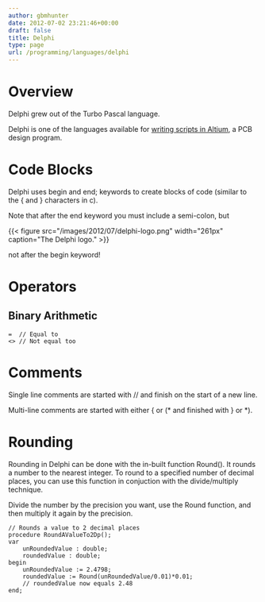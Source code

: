 ```yaml
---
author: gbmhunter
date: 2012-07-02 23:21:46+00:00
draft: false
title: Delphi
type: page
url: /programming/languages/delphi
---
```


# Overview

Delphi grew out of the Turbo Pascal language.

Delphi is one of the languages available for [writing scripts in Altium](/electronics/other/altium/altium-scripting-and-using-the-api), a PCB design program.

# Code Blocks

Delphi uses begin and end; keywords to create blocks of code (similar to the { and } characters in c).

Note that after the end keyword you must include a semi-colon, but

{{< figure src="/images/2012/07/delphi-logo.png" width="261px" caption="The Delphi logo."  >}}

not after the begin keyword!

# Operators

## Binary Arithmetic

```delphi    
=  // Equal to
<> // Not equal too
```

# Comments

Single line comments are started with // and finish on the start of a new line.

Multi-line comments are started with either { or (* and finished with } or *).

# Rounding

Rounding in Delphi can be done with the in-built function Round(). It rounds a number to the nearest integer. To round to a specified number of decimal places, you can use this function in conjuction with the divide/multiply technique.

Divide the number by the precision you want, use the Round function, and then multiply it again by the precision.

```delphi    
// Rounds a value to 2 decimal places
procedure RoundAValueTo2Dp();
var
    unRoundedValue : double;
    roundedValue : double;
begin
    unRoundedValue := 2.4798;
    roundedValue := Round(unRoundedValue/0.01)*0.01;
    // roundedValue now equals 2.48
end;
```